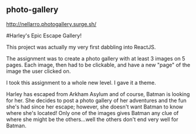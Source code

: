 ## photo-gallery
http://nellarro.photogallery.surge.sh/

#Harley's Epic Escape Gallery!

This project was actually my very first dabbling into ReactJS.

The assignment was to create a photo gallery with at least 3 images on 5 pages. Each image, then had to be clickable, and have a new "page" of the image the user clicked on. 

I took this assignment to a whole new level. I gave it a theme. 

Harley has escaped from Arkham Asylum and of course, Batman is looking for her. She decides to post a photo gallery of her adventures and the fun she's had since her escape; however, she doesn't want Batman to know where she's located! Only one of the images gives Batman any clue of where she might be the others...well the others don't end very well for Batman. 
